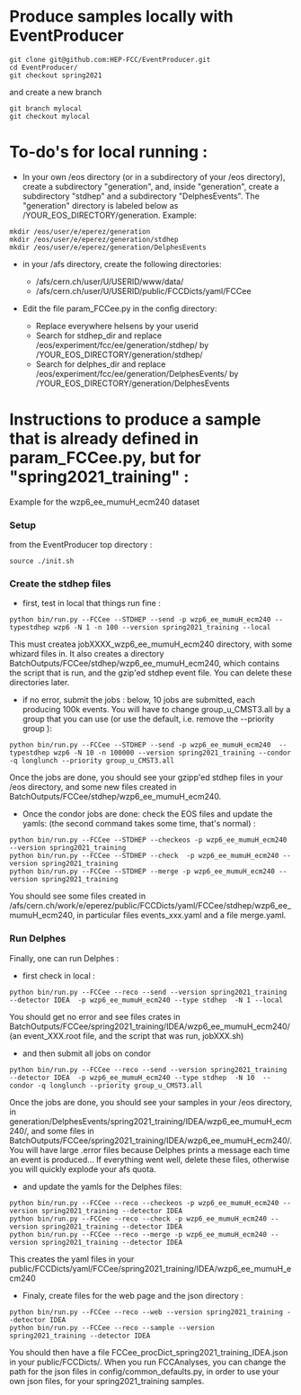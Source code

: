 Produce samples locally with EventProducer
=============


```
git clone git@github.com:HEP-FCC/EventProducer.git
cd EventProducer/
git checkout spring2021
```
and create a new branch
```
git branch mylocal
git checkout mylocal
```

To-do's  for local running :
========================

  - In your own /eos directory (or in a subdirectory of your /eos directory), create a subdirectory "generation", and, inside "generation", create a subdirectory "stdhep" and a subdirectory "DelphesEvents". The "generation" directory is labeled below as /YOUR\_EOS\_DIRECTORY/generation. Example:
``` 
mkdir /eos/user/e/eperez/generation
mkdir /eos/user/e/eperez/generation/stdhep
mkdir /eos/user/e/eperez/generation/DelphesEvents
```

  - in your /afs directory, create the following directories:
    - /afs/cern.ch/user/U/USERID/www/data/
    - /afs/cern.ch/user/U/USERID/public/FCCDicts/yaml/FCCee

  - Edit the file param\_FCCee.py  in the config directory: 
    - Replace everywhere helsens by your userid
    - Search for stdhep\_dir and replace /eos/experiment/fcc/ee/generation/stdhep/ by   /YOUR\_EOS\_DIRECTORY/generation/stdhep/
    - Search for delphes\_dir and replace /eos/experiment/fcc/ee/generation/DelphesEvents/ by  /YOUR\_EOS\_DIRECTORY/generation/DelphesEvents




Instructions to produce a sample that is already defined in param\_FCCee.py, but for "spring2021_training" :
==========================================

Example for the wzp6\_ee\_mumuH\_ecm240 dataset 

### Setup 
from the EventProducer top directory :
```
source ./init.sh
```


### Create the stdhep files 

  - first, test in local that things run fine :
```
python bin/run.py --FCCee --STDHEP --send -p wzp6_ee_mumuH_ecm240 --typestdhep wzp6 -N 1 -n 100 --version spring2021_training --local
```
This must createa jobXXXX\_wzp6\_ee\_mumuH\_ecm240 directory, with  some whizard files in. It  also creates a directory BatchOutputs/FCCee/stdhep/wzp6\_ee\_mumuH\_ecm240, which contains the script that is run, and the gzip'ed stdhep event file. You can delete these directories later.
 
  - if no error, submit the jobs : below, 10 jobs are submitted, each producing 100k events. You will have to change group\_u\_CMST3.all by a group that you can use (or use the default, i.e. remove the --priority group ):
```
python bin/run.py --FCCee --STDHEP --send -p wzp6_ee_mumuH_ecm240  --typestdhep wzp6 -N 10 -n 100000 --version spring2021_training --condor -q longlunch --priority group_u_CMST3.all
```
  Once the jobs  are done, you should see your  gzipp'ed stdhep files in your  /eos directory, and some new files created in BatchOutputs/FCCee/stdhep/wzp6\_ee\_mumuH\_ecm240.

  - Once  the condor jobs  are done: check the EOS files and update the yamls: (the second command takes some time, that's normal) :
```
python bin/run.py --FCCee --STDHEP --checkeos -p wzp6_ee_mumuH_ecm240 --version spring2021_training
python bin/run.py --FCCee --STDHEP --check  -p wzp6_ee_mumuH_ecm240 --version spring2021_training
python bin/run.py --FCCee --STDHEP --merge -p wzp6_ee_mumuH_ecm240 --version spring2021_training
```
 You should see some files created in /afs/cern.ch/work/e/eperez/public/FCCDicts/yaml/FCCee/stdhep/wzp6\_ee\_mumuH\_ecm240, in particular files events\_xxx.yaml and a file merge.yaml.

### Run Delphes

Finally, one can run Delphes :
   - first check in local :
```
python bin/run.py --FCCee --reco --send --version spring2021_training --detector IDEA  -p wzp6_ee_mumuH_ecm240 --type stdhep  -N 1 --local
```
 You should get no error and see files crates in BatchOutputs/FCCee/spring2021\_training/IDEA/wzp6\_ee\_mumuH\_ecm240/ (an event\_XXX.root file, and the script that was run, jobXXX.sh)

  - and then submit all jobs on condor 
```
python bin/run.py --FCCee --reco --send --version spring2021_training --detector IDEA  -p wzp6_ee_mumuH_ecm240 --type stdhep  -N 10  --condor -q longlunch --priority group_u_CMST3.all
```
Once the jobs are done, you should see your samples in your /eos directory, in generation/DelphesEvents/spring2021\_training/IDEA/wzp6\_ee\_mumuH\_ecm240/, and some files in BatchOutputs/FCCee/spring2021_training/IDEA/wzp6\_ee\_mumuH\_ecm240/. You will have large .error files because Delphes prints a message each time an event is produced... If everything went  well, delete these files, otherwise you will quickly explode your afs quota.

  - and update the yamls for the Delphes files:
```
python bin/run.py --FCCee --reco --checkeos -p wzp6_ee_mumuH_ecm240 --version spring2021_training --detector IDEA
python bin/run.py --FCCee --reco --check -p wzp6_ee_mumuH_ecm240 --version spring2021_training --detector IDEA
python bin/run.py --FCCee --reco --merge -p wzp6_ee_mumuH_ecm240 --version spring2021_training --detector IDEA
```
  This creates the yaml files in your public/FCCDicts/yaml/FCCee/spring2021\_training/IDEA/wzp6\_ee\_mumuH\_ecm240

  - Finaly, create files for the web page and the json directory :
```
python bin/run.py --FCCee --reco --web --version spring2021_training --detector IDEA
python bin/run.py --FCCee --reco --sample --version spring2021_training --detector IDEA
```
You should then have a file FCCee\_procDict\_spring2021\_training\_IDEA.json  in your public/FCCDicts/. When you run FCCAnalyses, you  can change the path for the json files in config/common\_defaults.py, in order  to use your own json files, for your spring2021\_training samples.



